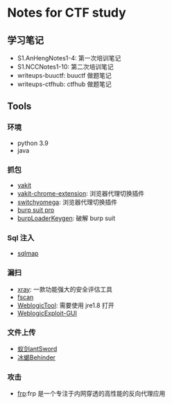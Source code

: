 # Notes for CTF study

## 学习笔记
- S1.AnHengNotes1-4: 第一次培训笔记
- S1.NCCNotes1-10: 第二次培训笔记
- writeups-buuctf: buuctf 做题笔记
- writeups-ctfhub: ctfhub 做题笔记

## Tools

### 环境
- python 3.9
- java

### 抓包
- [yakit](https://github.com/yaklang/yakit)
- [yakit-chrome-extension](https://github.com/yaklang/yaklang-chrome-extension): 浏览器代理切换插件
- [switchyomega](https://github.com/FelisCatus/SwitchyOmega): 浏览器代理切换插件
- [burp suit pro](https://portswigger.net/burp/releases/professional-community-2025-1-3)
- [burpLoaderKeygen](https://github.com/WankkoRee/BurpLoaderKeygenCnF): 破解 burp suit

### Sql 注入
- [sqlmap](https://github.com/sqlmapproject/sqlmap)

### 漏扫
- [xray](https://github.com/chaitin/xray): 一款功能强大的安全评估工具
- [fscan](https://github.com/shadow1ng/fscan)
- [WeblogicTool](https://github.com/KimJun1010/WeblogicTool): 需要使用 jre1.8 打开
- [WeblogicExploit-GUI](https://github.com/sp4zcmd/WeblogicExploit-GUI)

### 文件上传
- [蚁剑antSword](https://github.com/AntSwordProject/antSword)
- [冰蝎Behinder](https://github.com/rebeyond/Behinder)

### 攻击
- [frp](https://github.com/fatedier/frp):frp 是一个专注于内网穿透的高性能的反向代理应用
